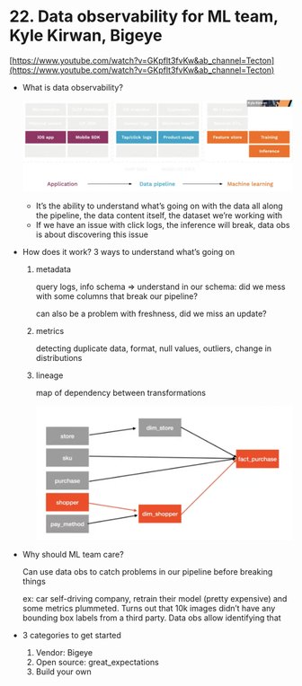# 22. Data observability for ML team, Kyle Kirwan, Bigeye

[https://www.youtube.com/watch?v=GKpflt3fvKw&ab_channel=Tecton](https://www.youtube.com/watch?v=GKpflt3fvKw&ab_channel=Tecton)

- What is data observability?
    
    ![Screen Shot 2022-05-27 at 18.07.10.png](./Screen_Shot_2022-05-27_at_18.07.10.png)
    
    - It’s the ability to understand what’s going on with the data all along the pipeline, the data content itself, the dataset we’re working with
    - If we have an issue with click logs, the inference will break, data obs is about discovering this issue
- How does it work? 3 ways to understand what’s going on
    1. metadata
        
        query logs, info schema ⇒ understand in our schema: did we mess with some columns that break our pipeline?
        
        can also be a problem with freshness, did we miss an update?
        
    2. metrics
        
        detecting duplicate data, format, null values, outliers, change in distributions
        
    3. lineage
        
        map of dependency between transformations
        
        ![Screen Shot 2022-05-27 at 18.11.24.png](./Screen_Shot_2022-05-27_at_18.11.24.png)
        
    
- Why should ML team care?
    
    Can use data obs to catch problems in our pipeline before breaking things
    
    ex: car self-driving company, retrain their model (pretty expensive) and some metrics plummeted. Turns out that 10k images didn’t have any bounding box labels from a third party. Data obs allow identifying that
    
- 3 categories to get started
    1. Vendor: Bigeye
    2. Open source: great_expectations
    3. Build your own